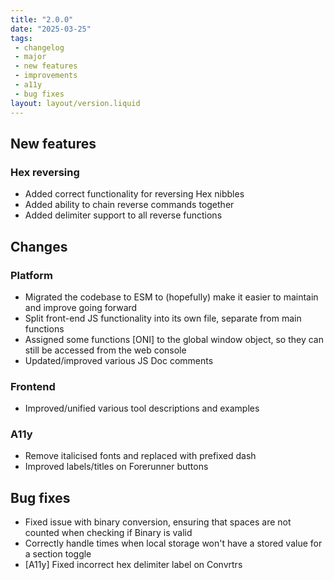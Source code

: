 ```yaml
---
title: "2.0.0"
date: "2025-03-25"
tags: 
 - changelog
 - major
 - new features
 - improvements
 - a11y
 - bug fixes
layout: layout/version.liquid
---
```

## New features
### Hex reversing
- Added correct functionality for reversing Hex nibbles
- Added ability to chain reverse commands together
- Added delimiter support to all reverse functions

## Changes
### Platform
- Migrated the codebase to ESM to (hopefully) make it easier to maintain and improve going forward
- Split front-end JS functionality into its own file, separate from main functions
- Assigned some functions [ONI] to the global window object, so they can still be accessed from the web console
- Updated/improved various JS Doc comments
### Frontend
- Improved/unified various tool descriptions and examples
### A11y
- Remove italicised fonts and replaced with prefixed dash
- Improved labels/titles on Forerunner buttons

## Bug fixes
- Fixed issue with binary conversion, ensuring that spaces are not counted when checking if Binary is valid
- Correctly handle times when local storage won't have a stored value for a section toggle
- [A11y] Fixed incorrect hex delimiter label on Convrtrs
